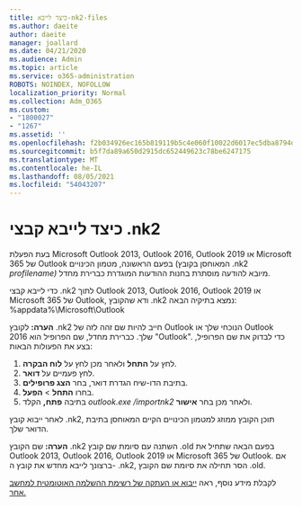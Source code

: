```yaml
---
title: כיצד לייבא-nk2-files
ms.author: daeite
author: daeite
manager: joallard
ms.date: 04/21/2020
ms.audience: Admin
ms.topic: article
ms.service: o365-administration
ROBOTS: NOINDEX, NOFOLLOW
localization_priority: Normal
ms.collection: Adm_O365
ms.custom:
- "1800027"
- "1267"
ms.assetid: ''
ms.openlocfilehash: f2b034926ec165b819119b5c4e060f10022d6017ec5dba8794d18ee3e96c709a
ms.sourcegitcommit: b5f7da89a650d2915dc652449623c78be6247175
ms.translationtype: MT
ms.contentlocale: he-IL
ms.lasthandoff: 08/05/2021
ms.locfileid: "54043207"
---
```

# <a name="how-to-import-nk2-files"></a>כיצד לייבא קבצי .nk2 

בעת הפעלת Microsoft Outlook 2013, Outlook 2016, Outlook 2019 או Microsoft 365 של Outlook בפעם הראשונה, מטמון הכינויים (המאוחסן בקובץ .nk2 *profilename)* מיובא להודעה מוסתרת בחנות ההודעות המוגדרת כברירת מחדל.

כדי לייבא קבצי .nk2 לתוך Outlook 2013, Outlook 2016, Outlook 2019 או Microsoft 365 של Outlook, ודא שהקובץ .nk2 נמצא בתיקיה הבאה: %appdata%\Microsoft\Outlook

**הערה:** לקובץ .nk2 חייב להיות שם זהה לזה של Outlook הנוכחי שלך או Outlook 2016 שלך. כברירת מחדל, שם הפרופיל הוא "Outlook". כדי לבדוק את שם הפרופיל, בצע את הפעולות הבאות: 
1. לחץ על **התחל** ולאחר מכן לחץ על **לוח הבקרה**.
2. לחץ פעמיים על **דואר**.
3. בתיבת הדו-שיח הגדרת דואר, בחר **הצג פרופילים**.
4. בחרו **התחל** > **הפעל**.
5. בתיבה **פתח,** הקלד *outlook.exe /importnk2* ולאחר מכן בחר **אישור**. 

לאחר ייבוא קובץ .nk2, תוכן הקובץ ממוזג למטמון הכינויים הקיים המאוחסן בתיבת הדואר שלך.

**הערה:** שם הקובץ .nk2 השתנה עם סיומת שם קובץ .old בפעם הבאה שתחיל את Outlook 2013, Outlook 2016, Outlook 2019 או Microsoft 365 של Outlook. אם ברצונך לייבא מחדש את קובץ ה- .nk2, הסר תחילה את סיומת שם הקובץ .old.

לקבלת מידע נוסף, ראה [ייבוא או העתקה של רשימת ההשלמה האוטומטית למחשב אחר.](https://support.microsoft.com/help/2806550/how-to-import-nk2-files-into-outlook%)